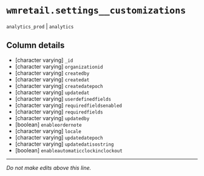 # `wmretail.settings__customizations`
`analytics_prod` | `analytics`

## Column details
* [character varying] `_id`
* [character varying] `organizationid`
* [character varying] `createdby`
* [character varying] `createdat`
* [character varying] `createdatepoch`
* [character varying] `updatedat`
* [character varying] `userdefinedfields`
* [character varying] `requiredfieldsenabled`
* [character varying] `requiredfields`
* [character varying] `updatedby`
* [boolean]   `enableordernote`
* [character varying] `locale`
* [character varying] `updatedatepoch`
* [character varying] `updatedatisostring`
* [boolean]   `enableautomaticclockinclockout`

-------------------------------------------------------------------------------
*Do not make edits above this line.*
